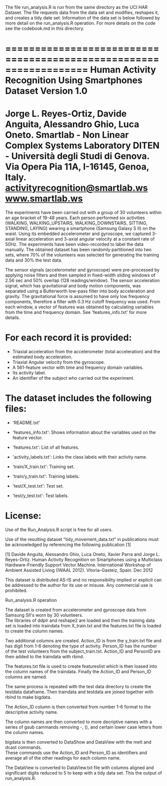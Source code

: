 The file run_analysis.R is run from the same directory as the UCI HAR Dataset.  The file requests data from the data set and modifies, reshapes it, and creates a tidy date set.  Information of the data set is below followed by more detail on the run_analysis.R operation.   For more details on the code see the codebook.md in this directory.

==================================================================
Human Activity Recognition Using Smartphones Dataset
Version 1.0
==================================================================
Jorge L. Reyes-Ortiz, Davide Anguita, Alessandro Ghio, Luca Oneto.
Smartlab - Non Linear Complex Systems Laboratory
DITEN - Università degli Studi di Genova.
Via Opera Pia 11A, I-16145, Genoa, Italy.
activityrecognition@smartlab.ws
www.smartlab.ws
==================================================================

The experiments have been carried out with a group of 30 volunteers within an age bracket of 19-48 years. Each person performed six activities (WALKING, WALKING_UPSTAIRS, WALKING_DOWNSTAIRS, SITTING, STANDING, LAYING) wearing a smartphone (Samsung Galaxy S II) on the waist. Using its embedded accelerometer and gyroscope, we captured 3-axial linear acceleration and 3-axial angular velocity at a constant rate of 50Hz. The experiments have been video-recorded to label the data manually. The obtained dataset has been randomly partitioned into two sets, where 70% of the volunteers was selected for generating the training data and 30% the test data. 

The sensor signals (accelerometer and gyroscope) were pre-processed by applying noise filters and then sampled in fixed-width sliding windows of 2.56 sec and 50% overlap (128 readings/window). The sensor acceleration signal, which has gravitational and body motion components, was separated using a Butterworth low-pass filter into body acceleration and gravity. The gravitational force is assumed to have only low frequency components, therefore a filter with 0.3 Hz cutoff frequency was used. From each window, a vector of features was obtained by calculating variables from the time and frequency domain. See 'features_info.txt' for more details. 

For each record it is provided:
======================================

- Triaxial acceleration from the accelerometer (total acceleration) and the estimated body acceleration.
- Triaxial Angular velocity from the gyroscope. 
- A 561-feature vector with time and frequency domain variables. 
- Its activity label. 
- An identifier of the subject who carried out the experiment.

The dataset includes the following files:
=========================================

- 'README.txt'

- 'features_info.txt': Shows information about the variables used on the feature vector.

- 'features.txt': List of all features.

- 'activity_labels.txt': Links the class labels with their activity name.

- 'train/X_train.txt': Training set.

- 'train/y_train.txt': Training labels.

- 'test/X_test.txt': Test set.

- 'test/y_test.txt': Test labels.




License:
========
Use of the Run_Analysis.R script is free for all users.

Use of the resulting dataset "tidy_movement_data.txt" in publications must be acknowledged by referencing the following publication [1] 

[1] Davide Anguita, Alessandro Ghio, Luca Oneto, Xavier Parra and Jorge L. Reyes-Ortiz. Human Activity Recognition on Smartphones using a Multiclass Hardware-Friendly Support Vector Machine. International Workshop of Ambient Assisted Living (IWAAL 2012). Vitoria-Gasteiz, Spain. Dec 2012

This dataset is distributed AS-IS and no responsibility implied or explicit can be addressed to the author for its use or misuse. Any commercial use is prohibited.

Run_analysis.R operation

The dataset is created from accelerometer and gyroscope data from Samsung SII's worn by 30 volunteers.  
The libraries of ddplr and reshape2 are loaded and then the training data set is loaded into traindata from X_train.txt 
and the features.txt file is loaded to create the column names.  

Two additional columns are created.  Action_ID is from the y_train.txt file and has digit from 1-6 denoting the type of activity.
Person_ID has the number of the test volunteers from the subject_train.txt.  Action_ID and PersonID are then added to the 
traindata with rbind.  

The features.txt file is used to create featureslist which is then loased into the column names of the traindata.  Finally the Action_ID and Person_ID columns are named.

The same process is repeated with the test data directory to create the testdata dataframe.  Then traindata and testdata are joined together with rbind to make bigdata.  

The Action_ID column is then converted from number 1-6 format to the descriptive activity name.  

The column names are then converted to more decriptive names with a series of gsub cammands removing -, (), and certain lower
case letters from the column names.

bigdata is then converted to DataShow and DataView with the melt and dcast commands.  
These commands use the Action_ID and Person_ID as identifiers and average all of the other readings for each column name.  

The DataView is converted to DataView.txt file with columns aligned and significant digits reduced to 5 to keep with 
a tidy data set.  This the output of run_analysis.R.











